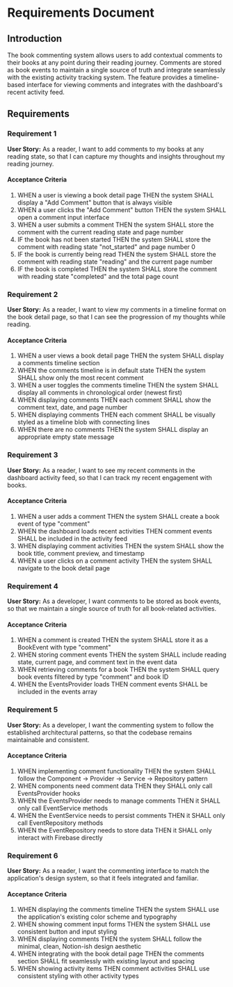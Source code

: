 # Requirements Document

## Introduction

The book commenting system allows users to add contextual comments to their books at any point during their reading journey. Comments are stored as book events to maintain a single source of truth and integrate seamlessly with the existing activity tracking system. The feature provides a timeline-based interface for viewing comments and integrates with the dashboard's recent activity feed.

## Requirements

### Requirement 1

**User Story:** As a reader, I want to add comments to my books at any reading state, so that I can capture my thoughts and insights throughout my reading journey.

#### Acceptance Criteria

1. WHEN a user is viewing a book detail page THEN the system SHALL display a "Add Comment" button that is always visible
2. WHEN a user clicks the "Add Comment" button THEN the system SHALL open a comment input interface
3. WHEN a user submits a comment THEN the system SHALL store the comment with the current reading state and page number
4. IF the book has not been started THEN the system SHALL store the comment with reading state "not_started" and page number 0
5. IF the book is currently being read THEN the system SHALL store the comment with reading state "reading" and the current page number
6. IF the book is completed THEN the system SHALL store the comment with reading state "completed" and the total page count

### Requirement 2

**User Story:** As a reader, I want to view my comments in a timeline format on the book detail page, so that I can see the progression of my thoughts while reading.

#### Acceptance Criteria

1. WHEN a user views a book detail page THEN the system SHALL display a comments timeline section
2. WHEN the comments timeline is in default state THEN the system SHALL show only the most recent comment
3. WHEN a user toggles the comments timeline THEN the system SHALL display all comments in chronological order (newest first)
4. WHEN displaying comments THEN each comment SHALL show the comment text, date, and page number
5. WHEN displaying comments THEN each comment SHALL be visually styled as a timeline blob with connecting lines
6. WHEN there are no comments THEN the system SHALL display an appropriate empty state message

### Requirement 3

**User Story:** As a reader, I want to see my recent comments in the dashboard activity feed, so that I can track my recent engagement with books.

#### Acceptance Criteria

1. WHEN a user adds a comment THEN the system SHALL create a book event of type "comment"
2. WHEN the dashboard loads recent activities THEN comment events SHALL be included in the activity feed
3. WHEN displaying comment activities THEN the system SHALL show the book title, comment preview, and timestamp
4. WHEN a user clicks on a comment activity THEN the system SHALL navigate to the book detail page

### Requirement 4

**User Story:** As a developer, I want comments to be stored as book events, so that we maintain a single source of truth for all book-related activities.

#### Acceptance Criteria

1. WHEN a comment is created THEN the system SHALL store it as a BookEvent with type "comment"
2. WHEN storing comment events THEN the system SHALL include reading state, current page, and comment text in the event data
3. WHEN retrieving comments for a book THEN the system SHALL query book events filtered by type "comment" and book ID
4. WHEN the EventsProvider loads THEN comment events SHALL be included in the events array

### Requirement 5

**User Story:** As a developer, I want the commenting system to follow the established architectural patterns, so that the codebase remains maintainable and consistent.

#### Acceptance Criteria

1. WHEN implementing comment functionality THEN the system SHALL follow the Component → Provider → Service → Repository pattern
2. WHEN components need comment data THEN they SHALL only call EventsProvider hooks
3. WHEN the EventsProvider needs to manage comments THEN it SHALL only call EventService methods
4. WHEN the EventService needs to persist comments THEN it SHALL only call EventRepository methods
5. WHEN the EventRepository needs to store data THEN it SHALL only interact with Firebase directly

### Requirement 6

**User Story:** As a reader, I want the commenting interface to match the application's design system, so that it feels integrated and familiar.

#### Acceptance Criteria

1. WHEN displaying the comments timeline THEN the system SHALL use the application's existing color scheme and typography
2. WHEN showing comment input forms THEN the system SHALL use consistent button and input styling
3. WHEN displaying comments THEN the system SHALL follow the minimal, clean, Notion-ish design aesthetic
4. WHEN integrating with the book detail page THEN the comments section SHALL fit seamlessly with existing layout and spacing
5. WHEN showing activity items THEN comment activities SHALL use consistent styling with other activity types